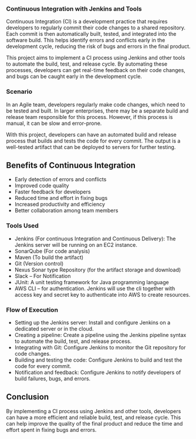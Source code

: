 
### Continuous Integration with Jenkins and Tools

Continuous Integration (CI) is a development practice that requires developers to regularly commit their code changes to a shared repository. Each commit is then automatically built, tested, and integrated into the software build. This helps identify errors and conflicts early in the development cycle, reducing the risk of bugs and errors in the final product.

This project aims to implement a CI process using Jenkins and other tools to automate the build, test, and release cycle. By automating these processes, developers can get real-time feedback on their code changes, and bugs can be caught early in the development cycle.


### Scenario

In an Agile team, developers regularly make code changes, which need to be tested and built. In larger enterprises, there may be a separate build and release team responsible for this process. However, if this process is manual, it can be slow and error-prone.

With this project, developers can have an automated build and release process that builds and tests the code for every commit. The output is a well-tested artifact that can be deployed to servers for further testing.

## Benefits of Continuous Integration

- Early detection of errors and conflicts
- Improved code quality
- Faster feedback for developers
- Reduced time and effort in fixing bugs
- Increased productivity and efficiency
- Better collaboration among team members


### Tools Used 

-	Jenkins (For continuous Integration and Continuous Delivery): The Jenkins server will be running on an EC2 instance.
-	SonarQube (For code analysis)
-	Maven (To build the artifact)
-	Git (Version control) 
-	Nexus Sonar type Repository (for the artifact storage and download)
-	Slack – For Notification
- JUnit: A unit testing framework for Java programming language
-	AWS CLI – for authentication. Jenkins will use the cli together with access key and secret key to authenticate into AWS to create resources. 


### Flow of Execution 

- Setting up the Jenkins server: Install and configure Jenkins on a dedicated server or in the cloud.
- Creating a pipeline: Create a pipeline using the Jenkins pipeline syntax to automate the build, test, and release process.
- Integrating with Git: Configure Jenkins to monitor the Git repository for code changes.
- Building and testing the code: Configure Jenkins to build and test the code for every commit.
- Notification and feedback: Configure Jenkins to notify developers of build failures, bugs, and errors.


## Conclusion

By implementing a CI process using Jenkins and other tools, developers can have a more efficient and reliable build, test, and release cycle. This can help improve the quality of the final product and reduce the time and effort spent in fixing bugs and errors.

